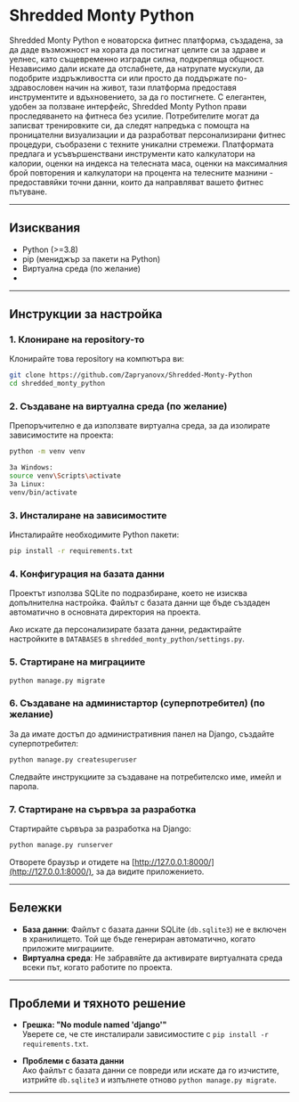 # Shredded Monty Python

Shredded Monty Python е новаторска фитнес платформа, създадена, за да даде възможност на хората да постигнат целите си за здраве и уелнес, като същевременно изгради силна, подкрепяща общност. Независимо дали искате да отслабнете, да натрупате мускули, да подобрите издръжливостта си или просто да поддържате по-здравословен начин на живот, тази платформа предоставя инструментите и вдъхновението, за да го постигнете. С елегантен, удобен за ползване интерфейс, Shredded Monty Python прави проследяването на фитнеса без усилие. Потребителите могат да записват тренировките си, да следят напредъка с помощта на проницателни визуализации и да разработват персонализирани фитнес процедури, съобразени с техните уникални стремежи. Платформата предлага и усъвършенствани инструменти като калкулатори на калории, оценки на индекса на телесната маса, оценки на максималния брой повторения и калкулатори на процента на телесните мазнини - предоставяйки точни данни, които да направляват вашето фитнес пътуване.

---

## Изисквания

- Python (>=3.8)
- pip (мениджър за пакети на Python)
- Виртуална среда (по желание)
- 
---

## Инструкции за настройка

### 1. Клониране на repository-то
Клонирайте това repository на компютъра ви:

```bash
git clone https://github.com/Zapryanovx/Shredded-Monty-Python
cd shredded_monty_python
```

### 2. Създаване на виртуална среда (по желание)
Препоръчително е да използвате виртуална среда, за да изолирате зависимостите на проекта:

```bash
python -m venv venv

За Windows:
source venv\Scripts\activate
За Linux:
venv/bin/activate 
```

### 3. Инсталиране на зависимостите
Инсталирайте необходимите Python пакети:

```bash
pip install -r requirements.txt
```

### 4. Конфигурация на базата данни
Проектът използва SQLite по подразбиране, което не изисква допълнителна настройка. Файлът с базата данни ще бъде създаден автоматично в основната директория на проекта.

Ако искате да персонализирате базата данни, редактирайте настройките в `DATABASES` в `shredded_monty_python/settings.py`.

### 5. Стартиране на миграциите
```bash
python manage.py migrate
```

### 6. Създаване на администартор (суперпотребител) (по желание)
За да имате достъп до административния панел на Django, създайте суперпотребител:

```bash
python manage.py createsuperuser
```

Следвайте инструкциите за създаване на потребителско име, имейл и парола.

### 7. Стартиране на сървъра за разработка
Стартирайте сървъра за разработка на Django:

```bash
python manage.py runserver
```

Отворете браузър и отидете на [http://127.0.0.1:8000/](http://127.0.0.1:8000/), за да видите приложението.

---

## Бележки

- **База данни**: Файлът с базата данни SQLite (`db.sqlite3`) не е включен в хранилището. Той ще бъде генериран автоматично, когато приложите миграциите.
- **Виртуална среда**: Не забравяйте да активирате виртуалната среда всеки път, когато работите по проекта.

---

## Проблеми и тяхното решение

- **Грешка: "No module named 'django'"**  
  Уверете се, че сте инсталирали зависимостите с `pip install -r requirements.txt`.

- **Проблеми с базата данни**  
  Ако файлът с базата данни се повреди или искате да го изчистите, изтрийте `db.sqlite3` и изпълнете отново `python manage.py migrate`.

---
